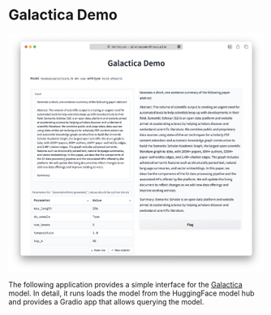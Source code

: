 # Galactica Demo

![](example.png)

The following application provides a simple interface for the [Galactica][1]
model. In detail, it runs loads the model from the HuggingFace model hub and
provides a Gradio app that allows querying the model.


[1]: https://galactica.org/
